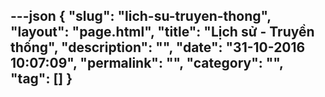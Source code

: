 ---json
{
    "slug": "lich-su-truyen-thong",
    "layout": "page.html",
    "title": "Lịch sử - Truyền thống",
    "description": "",
    "date": "31-10-2016 10:07:09",
    "permalink": "",
    "category": "",
    "tag": []
}
---
